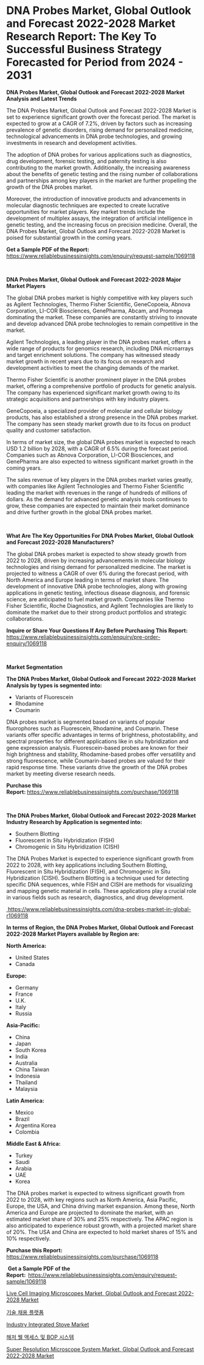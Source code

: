 <p><h1>DNA Probes Market, Global Outlook and Forecast 2022-2028 Market Research Report: The Key To Successful Business Strategy Forecasted for Period from 2024 - 2031</h1></p><p><strong>DNA Probes Market, Global Outlook and Forecast 2022-2028 Market Analysis and Latest Trends</strong></p>
<p><p>The DNA Probes Market, Global Outlook and Forecast 2022-2028 Market is set to experience significant growth over the forecast period. The market is expected to grow at a CAGR of 7.2%, driven by factors such as increasing prevalence of genetic disorders, rising demand for personalized medicine, technological advancements in DNA probe technologies, and growing investments in research and development activities.</p><p>The adoption of DNA probes for various applications such as diagnostics, drug development, forensic testing, and paternity testing is also contributing to the market growth. Additionally, the increasing awareness about the benefits of genetic testing and the rising number of collaborations and partnerships among key players in the market are further propelling the growth of the DNA probes market.</p><p>Moreover, the introduction of innovative products and advancements in molecular diagnostic techniques are expected to create lucrative opportunities for market players. Key market trends include the development of multiplex assays, the integration of artificial intelligence in genetic testing, and the increasing focus on precision medicine. Overall, the DNA Probes Market, Global Outlook and Forecast 2022-2028 Market is poised for substantial growth in the coming years.</p></p>
<p><strong>Get a Sample PDF of the Report:&nbsp;</strong> <a href="https://www.reliablebusinessinsights.com/enquiry/request-sample/1069118">https://www.reliablebusinessinsights.com/enquiry/request-sample/1069118</a></p>
<p>&nbsp;</p>
<p><strong>DNA Probes Market, Global Outlook and Forecast 2022-2028 Major Market Players</strong></p>
<p><p>The global DNA probes market is highly competitive with key players such as Agilent Technologies, Thermo Fisher Scientific, GeneCopoeia, Abnova Corporation, LI-COR Biosciences, GenePharma, Abcam, and Promega dominating the market. These companies are constantly striving to innovate and develop advanced DNA probe technologies to remain competitive in the market.</p><p>Agilent Technologies, a leading player in the DNA probes market, offers a wide range of products for genomics research, including DNA microarrays and target enrichment solutions. The company has witnessed steady market growth in recent years due to its focus on research and development activities to meet the changing demands of the market.</p><p>Thermo Fisher Scientific is another prominent player in the DNA probes market, offering a comprehensive portfolio of products for genetic analysis. The company has experienced significant market growth owing to its strategic acquisitions and partnerships with key industry players.</p><p>GeneCopoeia, a specialized provider of molecular and cellular biology products, has also established a strong presence in the DNA probes market. The company has seen steady market growth due to its focus on product quality and customer satisfaction.</p><p>In terms of market size, the global DNA probes market is expected to reach USD 1.2 billion by 2028, with a CAGR of 6.5% during the forecast period. Companies such as Abnova Corporation, LI-COR Biosciences, and GenePharma are also expected to witness significant market growth in the coming years.</p><p>The sales revenue of key players in the DNA probes market varies greatly, with companies like Agilent Technologies and Thermo Fisher Scientific leading the market with revenues in the range of hundreds of millions of dollars. As the demand for advanced genetic analysis tools continues to grow, these companies are expected to maintain their market dominance and drive further growth in the global DNA probes market.</p></p>
<p>&nbsp;</p>
<p><strong>What Are The Key Opportunities For DNA Probes Market, Global Outlook and Forecast 2022-2028 Manufacturers?</strong></p>
<p><p>The global DNA probes market is expected to show steady growth from 2022 to 2028, driven by increasing advancements in molecular biology technologies and rising demand for personalized medicine. The market is projected to witness a CAGR of over 6% during the forecast period, with North America and Europe leading in terms of market share. The development of innovative DNA probe technologies, along with growing applications in genetic testing, infectious disease diagnosis, and forensic science, are anticipated to fuel market growth. Companies like Thermo Fisher Scientific, Roche Diagnostics, and Agilent Technologies are likely to dominate the market due to their strong product portfolios and strategic collaborations.</p></p>
<p><strong>Inquire or Share Your Questions If Any Before Purchasing This Report:</strong> <a href="https://www.reliablebusinessinsights.com/enquiry/pre-order-enquiry/1069118">https://www.reliablebusinessinsights.com/enquiry/pre-order-enquiry/1069118</a></p>
<p>&nbsp;</p>
<p><strong>Market Segmentation</strong></p>
<p><strong>The DNA Probes Market, Global Outlook and Forecast 2022-2028 Market Analysis by types is segmented into:</strong></p>
<p><ul><li>Variants of Fluorescein</li><li>Rhodamine</li><li>Coumarin</li></ul></p>
<p><p>DNA probes market is segmented based on variants of popular fluorophores such as Fluorescein, Rhodamine, and Coumarin. These variants offer specific advantages in terms of brightness, photostability, and spectral properties for different applications like in situ hybridization and gene expression analysis. Fluorescein-based probes are known for their high brightness and stability, Rhodamine-based probes offer versatility and strong fluorescence, while Coumarin-based probes are valued for their rapid response time. These variants drive the growth of the DNA probes market by meeting diverse research needs.</p></p>
<p><strong>Purchase this Report:&nbsp;</strong><a href="https://www.reliablebusinessinsights.com/purchase/1069118">https://www.reliablebusinessinsights.com/purchase/1069118</a></p>
<p>&nbsp;</p>
<p><strong>The DNA Probes Market, Global Outlook and Forecast 2022-2028 Market Industry Research by Application is segmented into:</strong></p>
<p><ul><li>Southern Blotting</li><li>Fluorescent in Situ Hybridization (FISH)</li><li>Chromogenic in Situ Hybridization (CISH)</li></ul></p>
<p><p>The DNA Probes Market is expected to experience significant growth from 2022 to 2028, with key applications including Southern Blotting, Fluorescent in Situ Hybridization (FISH), and Chromogenic in Situ Hybridization (CISH). Southern Blotting is a technique used for detecting specific DNA sequences, while FISH and CISH are methods for visualizing and mapping genetic material in cells. These applications play a crucial role in various fields such as research, diagnostics, and drug development.</p></p>
<p><a href="https://www.reliablebusinessinsights.com/dna-probes-market-in-global-r1069118">&nbsp;https://www.reliablebusinessinsights.com/dna-probes-market-in-global-r1069118</a></p>
<p><strong>In terms of Region, the DNA Probes Market, Global Outlook and Forecast 2022-2028 Market Players available by Region are:</strong></p>
<p>
    <p> <strong> North America: </strong>
        <ul>
            <li>United States</li>
            <li>Canada</li>
        </ul>
        </p> 
    <p> <strong> Europe: </strong>
        <ul>
            <li>Germany</li>
            <li>France</li>
            <li>U.K.</li>
            <li>Italy</li>
            <li>Russia</li>
        </ul>
        </p> 
    <p> <strong> Asia-Pacific: </strong>
        <ul>
            <li>China</li>
            <li>Japan</li>
            <li>South Korea</li>
            <li>India</li>
            <li>Australia</li>
            <li>China Taiwan</li>
            <li>Indonesia</li>
            <li>Thailand</li>
            <li>Malaysia</li>
        </ul>
        </p> 
    <p> <strong> Latin America: </strong>
        <ul>
            <li>Mexico</li>
            <li>Brazil</li>
            <li>Argentina Korea</li>
            <li>Colombia</li>
        </ul>
        </p> 
    <p> <strong> Middle East & Africa: </strong>
        <ul>
            <li>Turkey</li>
            <li>Saudi</li>
            <li>Arabia</li>
            <li>UAE</li>
            <li>Korea</li>
        </ul>
    </p>
    </p>
<p><p>The DNA probes market is expected to witness significant growth from 2022 to 2028, with key regions such as North America, Asia Pacific, Europe, the USA, and China driving market expansion. Among these, North America and Europe are projected to dominate the market, with an estimated market share of 30% and 25% respectively. The APAC region is also anticipated to experience robust growth, with a projected market share of 20%. The USA and China are expected to hold market shares of 15% and 10% respectively.</p></p>
<p><strong>Purchase this Report: </strong><a href="https://www.reliablebusinessinsights.com/purchase/1069118">https://www.reliablebusinessinsights.com/purchase/1069118</a></p>
<p>&nbsp;<strong>Get a Sample PDF of the Report:&nbsp;&nbsp;</strong><a href="https://www.reliablebusinessinsights.com/enquiry/request-sample/1069118">https://www.reliablebusinessinsights.com/enquiry/request-sample/1069118</a></p>
<p><strong></strong></p>
<p><p><a href="https://github.com/DeonteStanton2023/Market-Research-Report-List-1/blob/main/live-cell-imaging-microscopes-market-global-outlook-and-forecast-2022-2028-market.md">Live Cell Imaging Microscopes Market, Global Outlook and Forecast 2022-2028 Market</a></p><p><a href="https://medium.com/@axintepreda1/%EA%B8%B0%EC%88%A0-%EC%B1%84%EC%9A%A9-%ED%94%8C%EB%9E%AB%ED%8F%BC-%EC%8B%9C%EC%9E%A5%EC%9D%80-%EC%8B%9C%EC%9E%A5-%EC%A0%90%EC%9C%A0%EC%9C%A8-%EC%8B%9C%EC%9E%A5-%ED%8A%B8%EB%A0%8C%EB%93%9C-%EB%B0%8F-%EC%8B%9C%EC%9E%A5-%EC%84%B1%EC%9E%A5%EC%97%90-%EB%8C%80%ED%95%9C-%EC%A0%95%EB%B3%B4%EB%A5%BC-%EC%A0%9C%EA%B3%B5%ED%95%A9%EB%8B%88%EB%8B%A4-5c756da738c7">기술 채용 플랫폼</a></p><p><a href="https://issuu.com/reportprime-2/docs/industry-integrated-stove-market-size-2030.pptx">Industry Integrated Stove Market</a></p><p><a href="https://medium.com/@jomosley1999/%ED%95%B4%EC%96%91%EB%B6%80-%EC%A1%B0%EC%9E%85-%EB%B0%8F-bop-%EC%8B%9C%EC%8A%A4%ED%85%9C-%EC%8B%9C%EC%9E%A5-%EB%B3%B4%EA%B3%A0%EC%84%9C%EB%8A%94-%EC%9D%B4-%EC%8B%9C%EC%9E%A5%EC%9D%98-%EC%B5%9C%EC%8B%A0-%ED%8A%B8%EB%A0%8C%EB%93%9C%EC%99%80-%EC%84%B1%EC%9E%A5-%EA%B8%B0%ED%9A%8C%EB%A5%BC-%EB%B0%9D%ED%98%80%EC%A4%8D%EB%8B%88%EB%8B%A4-fca72ef486cf">해저 웰 액세스 및 BOP 시스템</a></p><p><a href="https://github.com/Glendatilghmankmgz0rbhwpy/Market-Research-Report-List-2/blob/main/super-resolution-microscope-system-market-global-outlook-and-forecast-2022-2028-market.md">Super Resolution Microscope System Market, Global Outlook and Forecast 2022-2028 Market</a></p></p>